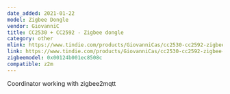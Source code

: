 ```yaml
---
date_added: 2021-01-22
model: Zigbee Dongle
vendor: GiovanniC
title: CC2530 + CC2592 - Zigbee dongle
category: other
mlink: https://www.tindie.com/products/GiovanniCas/cc2530-cc2592-zigbee-dongle/
link: https://www.tindie.com/products/GiovanniCas/cc2530-cc2592-zigbee-dongle/
zigbeemodel: 0x00124b001ec8508c
compatible: z2m
---
```

Coordinator working with zigbee2mqtt


